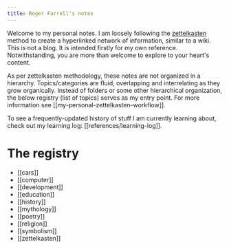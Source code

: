 ```yaml
---
title: Roger Farrell's notes
---
```


Welcome to my personal notes. I am loosely following the [zettelkasten](https://zettelkasten.de/overview/) method to create a hyperlinked network of information, similar to a wiki. This is not a blog. It is intended firstly for my own reference. Notwithstanding, you are more than welcome to explore to your heart's content.

As per zettelkasten methodology, these notes are not organized in a hierarchy. Topics/categories are fluid, overlapping and interrelating as they grow organically. Instead of folders or some other hierarchical organization, the below registry (list of topics) serves as my entry point. For more information see [[my-personal-zettelkasten-workflow]].

To see a frequently-updated history of stuff I am currently learning about, check out my learning log: [[references/learning-log]].

# The registry

- [[cars]]
- [[computer]]
- [[development]]
- [[education]]
- [[history]]
- [[mythology]]
- [[poetry]]
- [[religion]]
- [[symbolism]]
- [[zettelkasten]]
